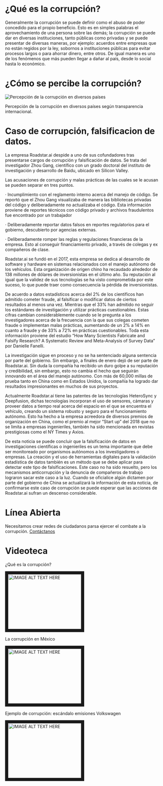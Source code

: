 # ¿Qué es la corrupción?

Generalmente la corrupción se puede definir como el abuso de poder concedido para el propio beneficio. Esto es en simples palabras el aprovechamiento de una persona sobre las demás; la corrupción se puede dar en diversas instituciones, tanto públicas como privadas y se puede presentar de diversas maneras, por ejemplo: acuerdos entre empresas que no están regidos por la ley, sobornos a instituciones públicas para evitar procesos largos o para ahorrar dinero, entre otros. De igual manera es uno de los fenómenos que más pueden llegar a dañar al país, desde lo social hasta lo económico.

# ¿Cómo se percibe la corrupción?

![Percepción de la corrupción en diversos países](https://upload.wikimedia.org/wikipedia/commons/b/b3/Corruption_Perception_index_2017.svg)

Percepción de la corrupción en diversos países según transparencia internacional.

# Caso de corrupción, falsificacion de datos.

La empresa Roadstar.ai despide a uno de sus cofundadores tras presentarse cargos de corrupción y falsificación de datos.  Se trata del investigador Zhou Gang, científico con un grado doctoral del instituto de investigación y desarrollo de Baidu, ubicado en Silicon Valley. 
 
Las acusaciones de corrupción y malas prácticas de las cuales se le acusan se pueden separar en tres puntos.
 
·   	Incumplimiento con el reglamento interno acerca del manejo de código. Se reportó que el Zhou Gang visualizaba de manera las bibliotecas privadas del código y deliberadamente no actualizaba el código. Esta información proviene de reportes técnicos con código privado y archivos fraudulentos fue encontrado por un trabajador
 
·   	Deliberadamente reportar datos falsos en reportes regulatorios para el gobierno, descubierto por agencias externas.
 
·       Deliberadamente romper las reglas y regulaciones financieras de la empresa. Esto al conseguir financiamiento privado, a través de colegas y ex compañeros de clase.
 
Roadstar.ai se fundó en el 2017, esta empresa se dedica al desarrollo de software y hardware en sistemas relacionados con el manejo autónomo de los vehículos. Esta organización de origen chino ha recaudado alrededor de 138 millones de dólares de inversionistas en el último año. Su reputación al igual que la validez de sus tecnologías se ha visto comprometida por este suceso, lo que puede traer como consecuencia la pérdida de inversionistas.
 
De acuerdo a datos estadísticos acerca del 2% de los científicos han admitido cometer fraude, al falsificar o modificar datos de ciertos resultados al menos una vez. Mientras que el 33% han admitido no seguir los estándares de investigación y utilizar prácticas cuestionables. Estas cifras cambian considerablemente cuando se le pregunta a los investigadores acerca de la frecuencia con la que sus colegas cometen fraude o implementan malas prácticas, aumentando de un 2% a 14% en cuanto a fraude y de 33% a 72% en prácticas cuestionables. Toda esta información proviene del estudio “How Many Scientists Fabricate and Falsify Research? A Systematic Review and Meta-Analysis of Survey Data” por Danielle Fanelli.
 
 
La investigación sigue en proceso y no se ha sentenciado alguna sentencia por parte del gobierno. Sin embargo, a finales de enero dejó de ser parte de Roadstar.ai. Sin duda la compañía ha recibido un duro golpe a su reputación y credibilidad, sin embargo, esto no cambia el hecho que seguirán innovando en el área del manejo autónomo. Con más de 60,000 millas de prueba tanto en China como en Estados Unidos, la compañía ha logrado dar resultados impresionantes en muchos de sus proyectos.
 
Actualmente Roadstar.ai tiene las patentes de las tecnologías HeteroSync y Deepfusion, dichas tecnologías incorporan el uso de sensores, cámaras y proveer datos a tiempo real acerca del espacio en el que se encuentra el vehículo, creando un sistema robusto y seguro para el funcionamiento autónomo. Esto ha hecho a la empresa acreedora de diversos premios de organización en China, como el premio al mejor “Start up” del 2018 que no se limita a empresas ingenieriles, también ha sido mencionada en revistas prestigiosas como el NY Times y Axios.
 
De esta noticia se puede concluir que la falsificación de datos en investigaciones científicas o ingenieriles es un tema importante que debe ser monitoreado por organismos autónomos a los investigadores o empresas. La creación y el uso de herramientas digitales para la validación estadística de datos también es un método que se debe aplicar para detectar este tipo de falsificaciones. Este caso no ha sido resuelto, pero los mecanismos anticorrupción y la denuncia de compañeros de trabajo lograron sacar este caso a la luz. Cuando se oficialice algún dictamen por parte del gobierno de China se actualizará la información de esta noticia, de confirmarse este caso de corrupción se puede esperar que las acciones de Roadstar.ai sufran un descenso considerable. 

# Línea Abierta

Necesitamos crear redes de ciudadanos parsa ejercer el combate a la corrupción. [Contáctanos](https://docs.google.com/forms/d/e/1FAIpQLSex-I9W5-FawVBs5C827kWxEuXlmv4-xufwXxoNUzP8UrrAcQ/viewform?usp=sf_link)

# Videoteca

¿Qué es la corrupción?

<a href="http://www.youtube.com/watch?feature=player_embedded&v=CmzAX8VOr8w
" target="_blank"><img src="http://img.youtube.com/vi/CmzAX8VOr8w/0.jpg" 
alt="IMAGE ALT TEXT HERE" width="240" height="180" border="10" /></a>

La corrupción en México

<a href="http://www.youtube.com/watch?feature=player_embedded&v=Eglf3WWNMb0
" target="_blank"><img src="http://img.youtube.com/vi/Eglf3WWNMb0/0.jpg" 
alt="IMAGE ALT TEXT HERE" width="240" height="180" border="10" /></a>

Ejemplo de corrupción: escándalo emisiones Volkswagen

<a href="http://www.youtube.com/watch?feature=player_embedded&v=CQ4irwe3ZDk
" target="_blank"><img src="http://img.youtube.com/vi/CQ4irwe3ZDk/0.jpg" 
alt="IMAGE ALT TEXT HERE" width="240" height="180" border="10" /></a>

